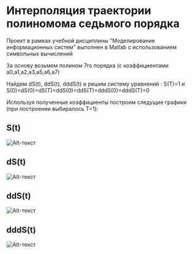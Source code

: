 #  Интерполяция траектории полиномома седьмого порядка
Проект в рамках учебной дисциплины "Моделирование информационных систем" выполнен в Matlab c использованием символьных вычислений

За основу возьмем полином 7го порядка (с коэффициентами a0,a1,a2,a3,a5,a6,a7)

Найдем dS(t), ddS(t), dddS(t) и решим систему уравнений : S(T)=1 и S(0)=dS(0)=dS(T)=ddS(0)=ddS(T)=dddS(0)=dddS(T)=0

Используя полученные коэффициенты построим следущие графики (при построении выбиралось T=1):

## S(t)
![Alt-текст](https://i.ibb.co/JBT5nfP/s-t.png "S(t)")

## dS(t)
![Alt-текст](https://i.ibb.co/ftjjRLG/ds-t.png "dS(t)")

## ddS(t)
![Alt-текст](https://i.ibb.co/6mn6Hky/dds-t.png "ddS(t)")

## dddS(t)
![Alt-текст](https://i.ibb.co/fQZTTt1/ddds-t.png "dddS(t)")
